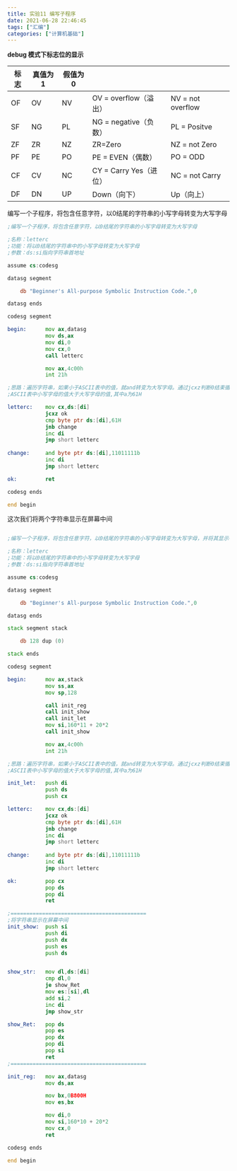 ```yaml
---
title: 实验11 编写子程序
date: 2021-06-28 22:46:45
tags: ["汇编"]
categories: ["计算机基础"]
---
```


**debug 模式下标志位的显示**

| 标志 | 真值为1 | 假值为0 |                        |                   |
| ---- | ------- | ------- | ---------------------- | ----------------- |
| OF   | OV      | NV      | OV = overflow（溢出）  | NV = not overflow |
| SF   | NG      | PL      | NG = negative（负数）  | PL = Positve      |
| ZF   | ZR      | NZ      | ZR=Zero                | NZ = not Zero     |
| PF   | PE      | PO      | PE = EVEN（偶数）      | PO  = ODD         |
| CF   | CV      | NC      | CY = Carry Yes（进位） | NC = not Carry    |
| DF   | DN      | UP      | Down（向下）           | Up（向上）        |

<!--more-->

编写一个子程序，将包含任意字符，以0结尾的字符串的小写字母转变为大写字母

```asm
;编写一个子程序，将包含任意字符，以0结尾的字符串的小写字母转变为大写字母

;名称：letterc
;功能：将以0结尾的字符串中的小写字母转变为大写字母
;参数：ds:si指向字符串首地址

assume cs:codesg

datasg segment

    db "Beginner's All-purpose Symbolic Instruction Code.",0

datasg ends

codesg segment

begin:      mov ax,datasg
            mov ds,ax
            mov di,0
            mov cx,0
            call letterc

            mov ax,4c00h
            int 21h

;思路：遍历字符串，如果小于ASCII表中的值，就and转变为大写字母。通过jcxz判断0结束循环
;ASCII表中小写字母的值大于大写字母的值,其中a为61H

letterc:    mov cx,ds:[di]
            jcxz ok
            cmp byte ptr ds:[di],61H
            jnb change
            inc di
            jmp short letterc
         
change:     and byte ptr ds:[di],11011111b
            inc di
            jmp short letterc

ok:         ret

codesg ends

end begin

```

这次我们将两个字符串显示在屏幕中间

```asm

;编写一个子程序，将包含任意字符，以0结尾的字符串的小写字母转变为大写字母，并将其显示在屏幕中间

;名称：letterc
;功能：将以0结尾的字符串中的小写字母转变为大写字母
;参数：ds:si指向字符串首地址

assume cs:codesg

datasg segment

    db "Beginner's All-purpose Symbolic Instruction Code.",0

datasg ends

stack segment stack

    db 128 dup (0)

stack ends

codesg segment

begin:      mov ax,stack
            mov ss,ax
            mov sp,128

            call init_reg
            call init_show
            call init_let
            mov si,160*11 + 20*2
            call init_show

            mov ax,4c00h
            int 21h

;思路：遍历字符串，如果小于ASCII表中的值，就and转变为大写字母。通过jcxz判断0结束循环
;ASCII表中小写字母的值大于大写字母的值,其中a为61H

init_let:   push di
            push ds
            push cx

letterc:    mov cx,ds:[di]
            jcxz ok
            cmp byte ptr ds:[di],61H
            jnb change
            inc di
            jmp short letterc
         
change:     and byte ptr ds:[di],11011111b
            inc di
            jmp short letterc

ok:         pop cx
            pop ds
            pop di
            ret

;===========================================
;将字符串显示在屏幕中间
init_show:  push si
            push di
            push dx
            push es
            push ds


show_str:   mov dl,ds:[di]
            cmp dl,0
            je show_Ret
            mov es:[si],dl
            add si,2
            inc di
            jmp show_str

show_Ret:   pop ds
            pop es
            pop dx
            pop di
            pop si
            ret
;===========================================

init_reg:   mov ax,datasg
            mov ds,ax

            mov bx,0B800H
            mov es,bx

            mov di,0
            mov si,160*10 + 20*2
            mov cx,0
            ret

codesg ends

end begin

```